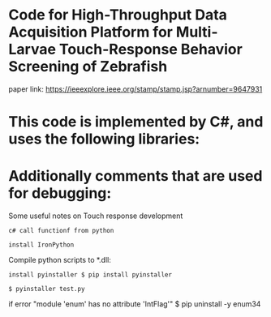 # Code for High-Throughput Data Acquisition Platform for Multi-Larvae Touch-Response Behavior Screening of Zebrafish

paper link: https://ieeexplore.ieee.org/stamp/stamp.jsp?arnumber=9647931

# This code is implemented by C#, and uses the following libraries:


# Additionally comments that are used for debugging:

Some useful notes on Touch response development

    c# call functionf from python

    install IronPython

Compile python scripts to *.dll:

    install pyinstaller $ pip install pyinstaller

    $ pyinstaller test.py

if error "module 'enum' has no attribute 'IntFlag'" $ pip uninstall -y enum34
